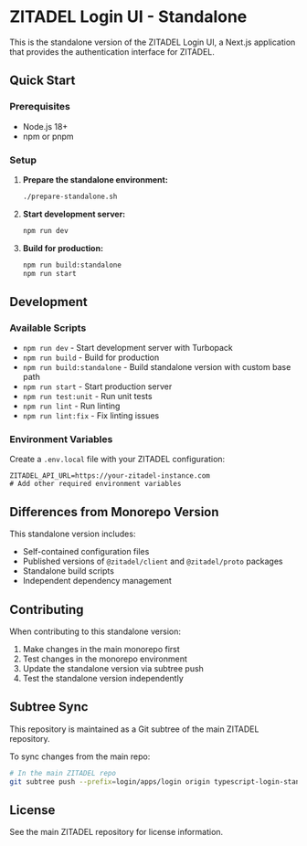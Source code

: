 # ZITADEL Login UI - Standalone

This is the standalone version of the ZITADEL Login UI, a Next.js application that provides the authentication interface for ZITADEL.

## Quick Start

### Prerequisites

- Node.js 18+ 
- npm or pnpm

### Setup

1. **Prepare the standalone environment:**
   ```bash
   ./prepare-standalone.sh
   ```

2. **Start development server:**
   ```bash
   npm run dev
   ```

3. **Build for production:**
   ```bash
   npm run build:standalone
   npm run start
   ```

## Development

### Available Scripts

- `npm run dev` - Start development server with Turbopack
- `npm run build` - Build for production
- `npm run build:standalone` - Build standalone version with custom base path
- `npm run start` - Start production server
- `npm run test:unit` - Run unit tests
- `npm run lint` - Run linting
- `npm run lint:fix` - Fix linting issues

### Environment Variables

Create a `.env.local` file with your ZITADEL configuration:

```env
ZITADEL_API_URL=https://your-zitadel-instance.com
# Add other required environment variables
```

## Differences from Monorepo Version

This standalone version includes:

- Self-contained configuration files
- Published versions of `@zitadel/client` and `@zitadel/proto` packages
- Standalone build scripts
- Independent dependency management

## Contributing

When contributing to this standalone version:

1. Make changes in the main monorepo first
2. Test changes in the monorepo environment
3. Update the standalone version via subtree push
4. Test the standalone version independently

## Subtree Sync

This repository is maintained as a Git subtree of the main ZITADEL repository. 

To sync changes from the main repo:
```bash
# In the main ZITADEL repo
git subtree push --prefix=login/apps/login origin typescript-login-standalone
```

## License

See the main ZITADEL repository for license information.
